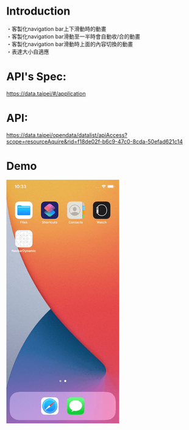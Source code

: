 # Introduction

・客製化navigation bar上下滑動時的動畫<br>
・客製化navigation bar滑動至一半時會自動收/合的動畫<br>
・客製化navigation bar滑動時上面的內容切換的動畫<br>
・表達大小自適應<br>

# API's Spec:
https://data.taipei/#/application

# API:
https://data.taipei/opendata/datalist/apiAccess?scope=resourceAquire&rid=f18de02f-b6c9-47c0-8cda-50efad621c14

# Demo
![alt text](https://raw.githubusercontent.com/dada79119/NavigationDynamic/master/Resource/sample.gif)


